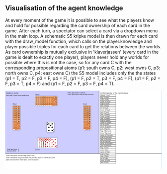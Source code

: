 
## Visualisation of the agent knowledge

At every moment of the game it is possible to see what the players know and hold for possible regarding the card ownership of each card in the game. After each turn, a spectator can select a card via a dropdown menu in the main loop. A schematic S5 kripke model is then drawn for each card with the draw_model function, which calls on the player.knowledge and player.possible triples for each card to get the relations between the worlds. As card ownership is mutually exclusive in 'klaverjassen' (every card in the game is dealt to exactly one player), players never hold any worlds for possible where this is not the case, so for any card C with the corresponding propositional atoms (p1: south owns C, p2: west owns C, p3: north owns C, p4: east owns C) the S5 model includes only the the states (p1 = T, p2 = F, p3 = F, p4 = F), (p1 = F, p2 = T, p3 = F, p4 = F), (p1 = F, p2 = F, p3 = T, p4 = F) and (p1 = F, p2 = F, p3 = F, p4 = T).

![Testing with images](/site_images/select.png)


